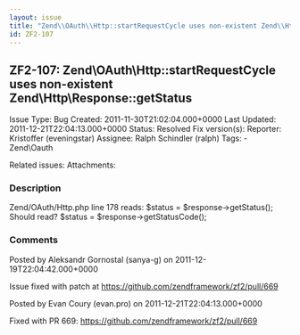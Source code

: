 ```yaml
---
layout: issue
title: "Zend\\OAuth\\Http::startRequestCycle uses non-existent Zend\\Http\\Response::getStatus"
id: ZF2-107
---
```


ZF2-107: Zend\\OAuth\\Http::startRequestCycle uses non-existent Zend\\Http\\Response::getStatus
-----------------------------------------------------------------------------------------------

 Issue Type: Bug Created: 2011-11-30T21:02:04.000+0000 Last Updated: 2011-12-21T22:04:13.000+0000 Status: Resolved Fix version(s):
 Reporter:  Kristoffer (eveningstar)  Assignee:  Ralph Schindler (ralph)  Tags: - Zend\\Oauth

 Related issues:
 Attachments:
### Description

Zend/OAuth/Http.php line 178 reads: $status = $response->getStatus(); Should read? $status = $response->getStatusCode();





### Comments

Posted by Aleksandr Gornostal (sanya-g) on 2011-12-19T22:04:42.000+0000

Issue fixed with patch at <https://github.com/zendframework/zf2/pull/669>





Posted by Evan Coury (evan.pro) on 2011-12-21T22:04:13.000+0000

Fixed with PR 669: <https://github.com/zendframework/zf2/pull/669>
